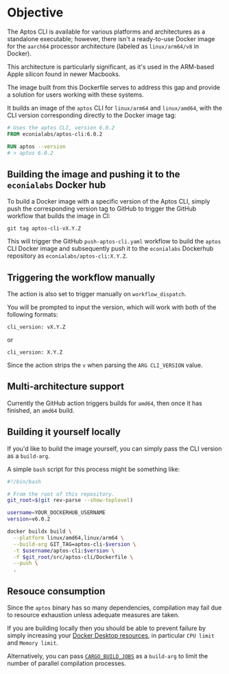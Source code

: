 <!--
cspell:word aarch
cspell:word toplevel
cspell:word Macbooks
-->

# Objective

The Aptos CLI is available for various platforms and architectures as a
standalone executable; however, there isn't a ready-to-use Docker image for the
`aarch64` processor architecture (labeled as `linux/arm64/v8` in Docker).

This architecture is particularly significant, as it's used in the ARM-based
Apple silicon found in newer Macbooks.

The image built from this Dockerfile serves to address this gap and provide a
solution for users working with these systems.

It builds an image of the `aptos` CLI for `linux/arm64` and `linux/amd64`, with
the CLI version corresponding directly to the Docker image tag:

```Dockerfile
# Uses the aptos CLI, version 6.0.2
FROM econialabs/aptos-cli:6.0.2

RUN aptos --version
# > aptos 6.0.2
```

## Building the image and pushing it to the `econialabs` Docker hub

To build a Docker image with a specific version of the Aptos CLI, simply push
the corresponding version tag to GitHub to trigger the GitHub workflow that
builds the image in CI:

```shell
git tag aptos-cli-vX.Y.Z
```

This will trigger the GitHub `push-aptos-cli.yaml` workflow to build the `aptos`
CLI Docker image and subsequently push it to the `econialabs` Dockerhub
repository as `econialabs/aptos-cli:X.Y.Z`.

## Triggering the workflow manually

The action is also set to trigger manually on `workflow_dispatch`.

You will be prompted to input the version, which will work with both of the
following formats:

`cli_version: vX.Y.Z`

or

`cli_version: X.Y.Z`

Since the action strips the `v` when parsing the `ARG CLI_VERSION` value.

## Multi-architecture support

Currently the GitHub action triggers builds for `amd64`, then once it has
finished, an `amd64` build.

## Building it yourself locally

If you'd like to build the image yourself, you can simply pass the CLI version
as a `build-arg`.

A simple `bash` script for this process might be something like:

```bash
#!/bin/bash

# From the root of this repository.
git_root=$(git rev-parse --show-toplevel)

username=YOUR_DOCKERHUB_USERNAME
version=v6.0.2

docker buildx build \
  --platform linux/amd64,linux/arm64 \
  --build-arg GIT_TAG=aptos-cli-$version \
  -t $username/aptos-cli:$version \
  -f $git_root/src/aptos-cli/Dockerfile \
  --push \
  .
```

## Resouce consumption

Since the `aptos` binary has so many dependencies, compilation may fail due to
resource exhaustion unless adequate measures are taken.

If you are building locally then you should be able to prevent failure by simply
increasing your [Docker Desktop resources], in particular `CPU limit` and
`Memory limit`.

Alternatively, you can pass [`CARGO_BUILD_JOBS`] as a `build-arg` to limit the
number of parallel compilation processes.

[docker desktop resources]: https://docs.docker.com/desktop/settings-and-maintenance/settings/#advanced
[`cargo_build_jobs`]: https://doc.rust-lang.org/cargo/reference/environment-variables.html#configuration-environment-variables
